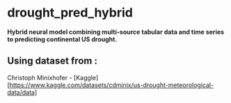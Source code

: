# drought_pred_hybrid
**Hybrid neural model combining multi-source tabular data and time series to predicting continental US drought.**

## Using dataset from :
Christoph Minixhofer - [Kaggle][https://www.kaggle.com/datasets/cdminix/us-drought-meteorological-data/data]


